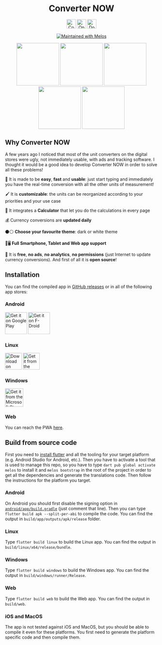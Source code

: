 <div align="center">

# Converter NOW

[<img src="https://img.shields.io/github/contributors/ferraridamiano/ConverterNOW?style=flat-square"
    alt="Contributors"
    height="30">](https://github.com/ferraridamiano/ConverterNOW/graphs/contributors)
[<img src="https://img.shields.io/static/v1?style=for-the-badge&message=PWA&color=5A0FC8&logo=PWA&logoColor=FFFFFF&label="
    alt="Open web app"
    height="30">](https://converter-now.web.app)
[<img src="https://img.shields.io/static/v1?style=for-the-badge&message=PayPal&color=00457C&logo=PayPal&logoColor=FFFFFF&label="
    alt="Donate paypal"
    height="30">](https://www.paypal.me/DemApps)

[<img src="https://img.shields.io/badge/maintained%20with-melos-f700ff.svg?style=flat-square"
    alt="Maintained with Melos">](https://github.com/invertase/melos)

<img src="fastlane/metadata/android/en-US/images/phoneScreenshots/1.jpeg" width="140"> <img src="fastlane/metadata/android/en-US/images/phoneScreenshots/2.jpeg" width="140"> <img src="fastlane/metadata/android/en-US/images/phoneScreenshots/3.jpeg" width="140"> <img src="fastlane/metadata/android/en-US/images/phoneScreenshots/4.jpeg" width="140"> <img src="fastlane/metadata/android/en-US/images/phoneScreenshots/5.jpeg" width="140">
</div>

## Why Converter NOW

A few years ago I noticed that most of the unit converters on the digital stores were ugly, not immediately usable, with ads and tracking software. I thought it would be a  good idea to develop Converter NOW in order to solve all these problems!

🚀 It is made to be **easy**, **fast** and **usable**: just start typing and immediately you have the real-time conversion with all the other units of measurement!

🖌️ It is **customizable**: the units can be reorganized according to your priorities and your use case

🔢 It integrates a **Calculator** that let you do the calculations in every page

💰 Currency conversions are **updated daily**

⚫⚪ **Choose your favourite theme**: dark or white theme

📱🖥️ **Full Smartphone, Tablet and Web app support**

💯 It is **free**, **no ads**, **no analytics**, **no permissions** (just Internet to update currency conversions). And first of all it is **open source**!

## Installation

You can find the compiled app in [GitHub releases](https://github.com/ferraridamiano/ConverterNOW/releases) or in all of the following app stores:

### Android

[<img src="https://play.google.com/intl/en_us/badges/static/images/badges/en_badge_web_generic.png"
    alt="Get it on Google Play"
    height="72">](https://play.google.com/store/apps/details?id=com.ferrarid.converterpro)
[<img src="https://fdroid.gitlab.io/artwork/badge/get-it-on.png"
    alt="Get it on F-Droid"
    height="72">](https://f-droid.org/packages/com.ferrarid.converterpro)

### Linux

[<img src="https://flathub.org/assets/badges/flathub-badge-en.png"
    alt="Download on Flathub"
    height="55">](https://flathub.org/apps/details/io.github.ferraridamiano.ConverterNOW)
[<img src="https://snapcraft.io/static/images/badges/en/snap-store-black.svg"
    alt="Get it from the Snap Store"
    height="55">](https://snapcraft.io/converternow)

### Windows

[<img src="https://getbadgecdn.azureedge.net/images/English_L.png"
    alt="Get it from the Microsoft Store"
    height="60">](https://www.microsoft.com/store/apps/9P0Q79HWJH72)

### Web
You can reach the PWA [here](https://converter-now.web.app).

## Build from source code
First you need to
[install flutter](https://docs.flutter.dev/get-started/install) and all the
tooling for your target platform (e.g. Android Studio for Android, etc.). Then
you have to activate a tool that is used to manage this repo, so you have to
type `dart pub global activate melos` to install it and `melos bootstrap` in the
root of the project in order to get all the dependencies and generate the
translations code. Then follow the instructions for the platform you target.

### Android
On Android you should first disable the signing option in
[`android/app/build.gradle`](https://github.com/ferraridamiano/ConverterNOW/blob/master/android/app/build.gradle#L70)
(just comment that line). Then you can type `flutter build apk --split-per-abi`
to compile the code. You can find the output in `build/app/outputs/apk/release`
folder.

### Linux
Type `flutter build linux` to build the Linux app. You can find the output in
`build/linux/x64/release/bundle`.

### Windows
Type `flutter build windows` to build the Windows app. You can find the output
in `build/windows/runner/Release`.

### Web
Type `flutter build web` to build the Web app. You can find the output in
`build/web`.

### iOS and MacOS
The app is not tested against iOS and MacOS, but you should be able to compile
it even for these platforms. You first need to generate the platform specific
code and then compile them.